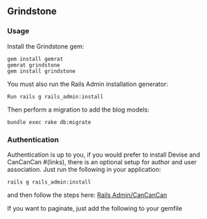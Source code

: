 ## Grindstone

### Usage
Install the Grindstone gem:
```
gem install gemrat
gemrat grindstone
gem install grindstone
```
You must also run the Rails Admin installation generator:
```
Run rails g rails_admin:install
```
Then perform a migration to add the blog models:
```
bundle exec rake db:migrate
```

### Authentication
Authentication is up to you, if you would prefer to install Devise and CanCanCan #(links), there is an optional setup for author and user association.
Just run the following in your application:
```
rails g rails_admin:install
```
and then follow the steps here: [Rails Admin/CanCanCan](https://github.com/sferik/rails_admin/wiki/Cancancan)

If you want to paginate, just add the following to your gemfile